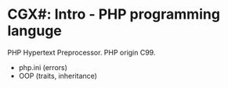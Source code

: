 # CGX#: Intro - PHP programming languge

PHP Hypertext Preprocessor.
PHP origin C99.

 - php.ini (errors)
 - OOP (traits, inheritance)
 